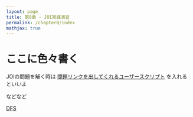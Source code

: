 ```yaml
---
layout: page
title: 第8章 - JOI実践演習
permalink: /chapter8/index
mathjax: true
---
```


# ここに色々書く

JOIの問題を解く時は [問題リンクを出してくれるユーザースクリプト](https://greasyfork.org/ja/scripts/382313-atcoderlinkcompletionforjoi) を入れるといいよ

などなど

[DFS](./dfs)